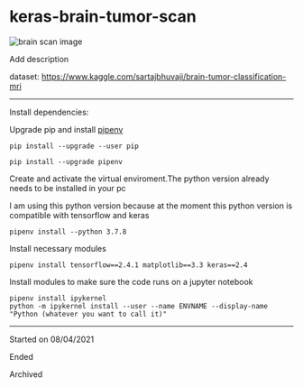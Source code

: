 # keras-brain-tumor-scan

![brain scan image](https://images.pexels.com/photos/4226264/pexels-photo-4226264.jpeg?auto=compress&cs=tinysrgb&dpr=3&h=750&w=1260)

Add description

dataset: https://www.kaggle.com/sartajbhuvaji/brain-tumor-classification-mri

-----


Install dependencies:

Upgrade pip and install [pipenv](https://pipenv.pypa.io/en/latest/)

```
pip install --upgrade --user pip

pip install --upgrade pipenv
```

Create and activate the virtual enviroment.The python version already needs to be installed in your pc

I am using this python version because at the moment this python version is  compatible with tensorflow and keras

```
pipenv install --python 3.7.8
```

Install necessary modules

```
pipenv install tensorflow==2.4.1 matplotlib==3.3 keras==2.4
```

Install modules to make sure the code runs on a jupyter notebook

```
pipenv install ipykernel
python -m ipykernel install --user --name ENVNAME --display-name "Python (whatever you want to call it)"
```
-----

Started on 08/04/2021

Ended

Archived
